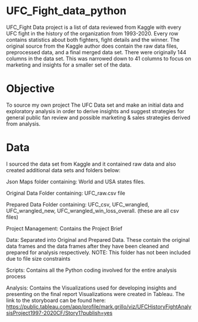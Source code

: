 # UFC_Fight_data_python
UFC_Fight Data project is a list of data reviewed from Kaggle with every UFC fight in the history of the organization from 1993-2020. Every row contains statistics about both fighters, fight details and the winner. The original source 
from the Kaggle author does contain the raw data files, preprocessed data, and a final merged data set. There were originally 144 columns in the data set. This was narrowed down to 41 columns to focus on marketing and insights for a smaller set of the data.

# Objective
To source my own project The UFC Data set and make an initial data and exploratory analysis in order to derive insights and suggest strategies for general public fan review and possible marketing & sales strategies derived from analysis.

# Data
I sourced the data set from Kaggle and it contained raw data and also created additional data sets and folders below: 

Json Maps folder containing: World and USA states files. 

Original Data Folder containing: UFC_raw.csv file

Prepared Data Folder containing: UFC_csv, UFC_wrangled, UFC_wrangled_new, UFC_wrangled_win_loss_overall. (these are all csv files)

Project Management: Contains the Project Brief

Data: Separated into Original and Prepared Data. These contain the original data frames and the data frames after they have been cleaned and prepared for analysis respectively. NOTE: This folder has not been included due to file size constraints

Scripts: Contains all the Python coding involved for the entire analysis process

Analysis: Contains the Visualizations used for developing insights and presenting on the final report Visualizations were created in Tableau. The link to the storyboard can be found here: https://public.tableau.com/app/profile/mark.grillo/viz/UFCHistoryFightAnalysisProject1997-2020CF/Story1?publish=yes
